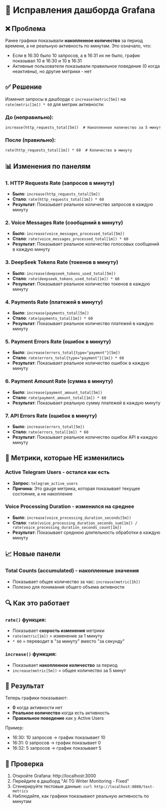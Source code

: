 # 🔧 Исправления дашборда Grafana

## ❌ Проблема

Ранее графики показывали **накопленное количество** за период времени, а не реальную активность по минутам. Это означало, что:

- Если в 16:30 было 10 запросов, а в 16:31 их не было, график показывал 10 в 16:30 и 10 в 16:31
- Активные пользователи показывали правильное поведение (0 когда неактивны), но другие метрики - нет

## ✅ Решение

Изменил запросы в дашборде с `increase(metric[5m])` на `rate(metric[1m]) * 60` для метрик активности:

### До (неправильно):
```promql
increase(http_requests_total[5m])  # Накопленное количество за 5 минут
```

### После (правильно):
```promql
rate(http_requests_total[1m]) * 60  # Количество в минуту
```

## 📊 Изменения по панелям

### 1. **HTTP Requests Rate** (запросов в минуту)
- **Было**: `increase(http_requests_total[5m])`
- **Стало**: `rate(http_requests_total[1m]) * 60`
- **Результат**: Показывает реальное количество запросов в каждую минуту

### 2. **Voice Messages Rate** (сообщений в минуту)
- **Было**: `increase(voice_messages_processed_total[5m])`
- **Стало**: `rate(voice_messages_processed_total[1m]) * 60`
- **Результат**: Показывает реальное количество голосовых сообщений в каждую минуту

### 3. **DeepSeek Tokens Rate** (токенов в минуту)
- **Было**: `increase(deepseek_tokens_used_total[5m])`
- **Стало**: `rate(deepseek_tokens_used_total[1m]) * 60`
- **Результат**: Показывает реальное количество токенов в каждую минуту

### 4. **Payments Rate** (платежей в минуту)
- **Было**: `increase(payments_total[5m])`
- **Стало**: `rate(payments_total[1m]) * 60`
- **Результат**: Показывает реальное количество платежей в каждую минуту

### 5. **Payment Errors Rate** (ошибок в минуту)
- **Было**: `increase(errors_total{type="payment"}[5m])`
- **Стало**: `rate(errors_total{type="payment"}[1m]) * 60`
- **Результат**: Показывает реальное количество ошибок в каждую минуту

### 6. **Payment Amount Rate** (сумма в минуту)
- **Было**: `increase(payment_amount_total[5m])`
- **Стало**: `rate(payment_amount_total[1m]) * 60`
- **Результат**: Показывает реальную сумму платежей в каждую минуту

### 7. **API Errors Rate** (ошибок в минуту)
- **Было**: `increase(errors_total[5m])`
- **Стало**: `rate(errors_total[1m]) * 60`
- **Результат**: Показывает реальное количество ошибок API в каждую минуту

## 🎯 Метрики, которые НЕ изменились

### **Active Telegram Users** - остался как есть
- **Запрос**: `telegram_active_users`
- **Причина**: Это gauge метрика, которая показывает текущее состояние, а не накопление

### **Voice Processing Duration** - изменился на среднее
- **Было**: `increase(voice_processing_duration_seconds[5m])`
- **Стало**: `rate(voice_processing_duration_seconds_sum[1m]) / rate(voice_processing_duration_seconds_count[1m])`
- **Результат**: Показывает среднюю длительность обработки в каждую минуту

## 📈 Новые панели

### **Total Counts (accumulated)** - накопленные значения
- Показывает общее количество за час: `increase(metric[1h])`
- Полезно для понимания общего объема активности

## 🔍 Как это работает

### `rate()` функция:
- Показывает **скорость изменения** метрики
- `rate(metric[1m])` = изменение за 1 минуту
- `* 60` = переводит в "за минуту" вместо "за секунду"

### `increase()` функция:
- Показывает **накопленное количество** за период
- `increase(metric[5m])` = общее количество за 5 минут

## 🎉 Результат

Теперь графики показывают:
- **0** когда активности нет
- **Реальное количество** когда есть активность
- **Правильное поведение** как у Active Users

Пример:
- 16:30: 10 запросов → график показывает 10
- 16:31: 0 запросов → график показывает 0
- 16:32: 5 запросов → график показывает 5

## 🚀 Проверка

1. Откройте Grafana: http://localhost:3000
2. Перейдите в дашборд "AI TG Writer Monitoring - Fixed"
3. Сгенерируйте тестовые данные: `curl http://localhost:8080/test-metrics`
4. Наблюдайте, как графики показывают реальную активность по минутам
